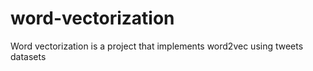 # word-vectorization

Word vectorization is a project that implements word2vec using tweets datasets
